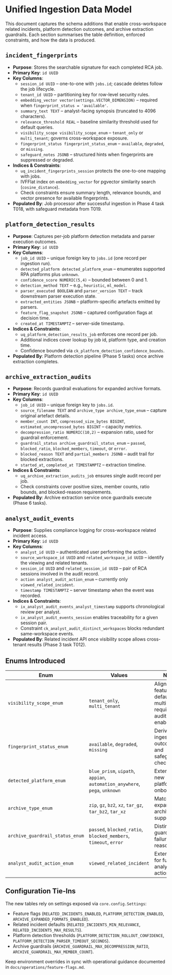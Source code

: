 # Unified Ingestion Data Model

This document captures the schema additions that enable cross-workspace related incidents, platform detection outcomes, and archive extraction guardrails. Each section summarises the table definition, enforced constraints, and how the data is produced.

## `incident_fingerprints`

- **Purpose**: Stores the searchable signature for each completed RCA job.
- **Primary Key**: `id UUID`
- **Key Columns**:
  - `session_id UUID` – one-to-one with `jobs.id`; cascade deletes follow the job lifecycle.
  - `tenant_id UUID` – partitioning key for row-level security rules.
  - `embedding_vector vector(settings.VECTOR_DIMENSION)` – required when `fingerprint_status = 'available'`.
  - `summary_text TEXT` – analyst-facing synopsis (truncated to 4096 characters).
  - `relevance_threshold REAL` – baseline similarity threshold used for default queries.
  - `visibility_scope visibility_scope_enum` – `tenant_only` or `multi_tenant`; governs cross-workspace exposure.
  - `fingerprint_status fingerprint_status_enum` – `available`, `degraded`, or `missing`.
  - `safeguard_notes JSONB` – structured hints when fingerprints are suppressed or degraded.
- **Indices & Constraints**:
  - `uq_incident_fingerprints_session` protects the one-to-one mapping with jobs.
  - IVFFlat index on `embedding_vector` for pgvector similarity search (`cosine_distance`).
  - Check constraints ensure summary length, relevance bounds, and vector presence for available fingerprints.
- **Populated By**: Job processor after successful ingestion in Phase 4 task T018, with safeguard metadata from T019.

## `platform_detection_results`

- **Purpose**: Captures per-job platform detection metadata and parser execution outcomes.
- **Primary Key**: `id UUID`
- **Key Columns**:
  - `job_id UUID` – unique foreign key to `jobs.id` (one record per ingestion run).
  - `detected_platform detected_platform_enum` – enumerates supported RPA platforms plus `unknown`.
  - `confidence_score NUMERIC(5,4)` – bounded between 0 and 1.
  - `detection_method TEXT` – e.g., `heuristic`, `ml_model`.
  - `parser_executed BOOLEAN` and `parser_version TEXT` – track downstream parser execution state.
  - `extracted_entities JSONB` – platform-specific artefacts emitted by parsers.
  - `feature_flag_snapshot JSONB` – captured configuration flags at decision time.
  - `created_at TIMESTAMPTZ` – server-side timestamp.
- **Indices & Constraints**:
  - `uq_platform_detection_results_job` enforces one record per job.
  - Additional indices cover lookup by job id, platform type, and creation time.
  - Confidence bounded via `ck_platform_detection_confidence_bounds`.
- **Populated By**: Platform detection pipeline (Phase 5 tasks) once archive extraction completes.

## `archive_extraction_audits`

- **Purpose**: Records guardrail evaluations for expanded archive formats.
- **Primary Key**: `id UUID`
- **Key Columns**:
  - `job_id UUID` – unique foreign key to `jobs.id`.
  - `source_filename TEXT` and `archive_type archive_type_enum` – capture original artefact details.
  - `member_count INT`, `compressed_size_bytes BIGINT`, `estimated_uncompressed_bytes BIGINT` – capacity metrics.
  - `decompression_ratio NUMERIC(10,2)` – expansion ratio, used for guardrail enforcement.
  - `guardrail_status archive_guardrail_status_enum` – `passed`, `blocked_ratio`, `blocked_members`, `timeout`, or `error`.
  - `blocked_reason TEXT` and `partial_members JSONB` – audit trail for blocked extractions.
  - `started_at`, `completed_at TIMESTAMPTZ` – extraction timeline.
- **Indices & Constraints**:
  - `uq_archive_extraction_audits_job` ensures single audit record per job.
  - Check constraints cover positive sizes, member counts, ratio bounds, and blocked-reason requirements.
- **Populated By**: Archive extraction service once guardrails execute (Phase 6 tasks).

## `analyst_audit_events`

- **Purpose**: Supplies compliance logging for cross-workspace related incident access.
- **Primary Key**: `id UUID`
- **Key Columns**:
  - `analyst_id UUID` – authenticated user performing the action.
  - `source_workspace_id UUID` and `related_workspace_id UUID` – identify the viewing and related tenants.
  - `session_id UUID` and `related_session_id UUID` – pair of RCA sessions involved in the audit record.
  - `action analyst_audit_action_enum` – currently only `viewed_related_incident`.
  - `timestamp TIMESTAMPTZ` – server timestamp when the event was recorded.
- **Indices & Constraints**:
  - `ix_analyst_audit_events_analyst_timestamp` supports chronological review per analyst.
  - `ix_analyst_audit_events_session` enables traceability for a given session pair.
  - Constraint `ck_analyst_audit_distinct_workspaces` blocks redundant same-workspace events.
- **Populated By**: Related incident API once visibility scope allows cross-tenant results (Phase 3 task T012).

## Enums Introduced

| Enum | Values | Notes |
| --- | --- | --- |
| `visibility_scope_enum` | `tenant_only`, `multi_tenant` | Aligns with feature flag defaults; multi-tenant requires auditing enabled. |
| `fingerprint_status_enum` | `available`, `degraded`, `missing` | Derived from ingestion outcomes and safeguard checks. |
| `detected_platform_enum` | `blue_prism`, `uipath`, `appian`, `automation_anywhere`, `pega`, `unknown` | Extend as new platforms are onboarded. |
| `archive_type_enum` | `zip`, `gz`, `bz2`, `xz`, `tar_gz`, `tar_bz2`, `tar_xz` | Matches expanded archive support. |
| `archive_guardrail_status_enum` | `passed`, `blocked_ratio`, `blocked_members`, `timeout`, `error` | Distinguishes guardrail failure reasons. |
| `analyst_audit_action_enum` | `viewed_related_incident` | Extensible for future analyst actions. |

## Configuration Tie-Ins

The new tables rely on settings exposed via `core.config.Settings`:

- Feature flags (`RELATED_INCIDENTS_ENABLED`, `PLATFORM_DETECTION_ENABLED`, `ARCHIVE_EXPANDED_FORMATS_ENABLED`).
- Related incident defaults (`RELATED_INCIDENTS_MIN_RELEVANCE`, `RELATED_INCIDENTS_MAX_RESULTS`).
- Platform detection thresholds (`PLATFORM_DETECTION_ROLLOUT_CONFIDENCE`, `PLATFORM_DETECTION_PARSER_TIMEOUT_SECONDS`).
- Archive guardrails (`ARCHIVE_GUARDRAIL_MAX_DECOMPRESSION_RATIO`, `ARCHIVE_GUARDRAIL_MAX_MEMBER_COUNT`).

Keep environment overrides in sync with operational guidance documented in `docs/operations/feature-flags.md`.
